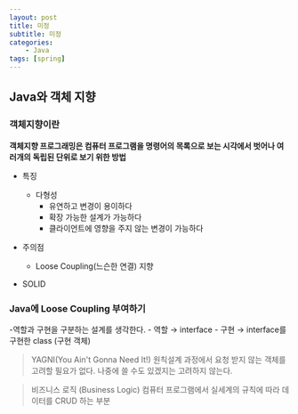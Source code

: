 ```yaml
---
layout: post
title: 미정
subtitle: 미정
categories: 
    - Java
tags: [spring]
---
```


## Java와 객체 지향

### 객체지향이란
**객체지향 프로그래밍은 컴퓨터 프로그램을 명령어의 목록으로 보는 시각에서 벗어나 여러개의 독립된 단위로 보기 위한 방법**

- 특징
    - 다형성
        - 유연하고 변경이 용이하다
        - 확장 가능한 설계가 가능하다
        - 클라이언트에 영향을 주지 않는 변경이 가능하다


- 주의점
    - Loose Coupling(느슨한 연결) 지향

- SOLID

### Java에 Loose Coupling 부여하기

-역할과 구현을 구분하는 설계를 생각한다.
    - 역할 → interface
    - 구현 → interface를 구현한 class (구현 객체)

> YAGNI(You Ain't Gonna Need It!) 원칙설계 과정에서 요청 받지 않는 객체를 고려할 필요가 없다. 나중에 쓸 수도 있겠지는 고려하지 않는다.

> 비즈니스 로직 (Business Logic)
컴퓨터 프로그램에서 실세계의 규칙에 따라 데이터를 CRUD 하는 부분